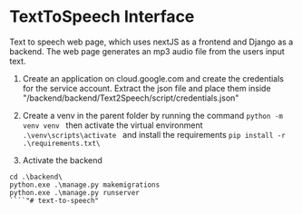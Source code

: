 # TextToSpeech Interface

Text to speech web page, which uses nextJS as a frontend and Django as a backend. The web page generates an mp3 audio file from the users input text.

1. Create an application on cloud.google.com and create the credentials for the service account. Extract the json file and place them inside "/backend/backend/Text2Speech/script/credentials.json"
2. Create a venv in the parent folder by running the command ``python -m venv venv
``
then activate the virtual environment
``.\venv\scripts\activate
``
and install the requirements
``
pip install -r .\requirements.txt\
``

3. Activate the backend
````
cd .\backend\
python.exe .\manage.py makemigrations
python.exe .\manage.py runserver
````"# text-to-speech" 
